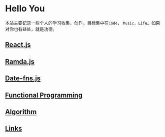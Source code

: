 # Hello You

本站主要记录一些个人的学习收集，创作。目标集中在`Code`， `Music`，`Life`。如果对你也有益处，就是功德。

## [React.js](react.md)

## [Ramda.js](ramda.md)

## [Date-fns.js](date-fns.md)

## [Functional Programming](functional.md)

## [Algorithm](algorithm.md)

## [Links](links.md)